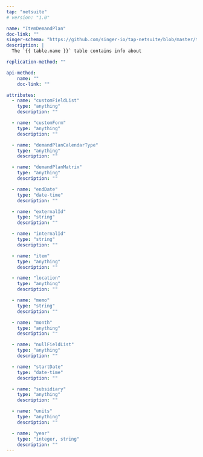 ```yaml
---
tap: "netsuite"
# version: "1.0"

name: "ItemDemandPlan"
doc-link: ""
singer-schema: "https://github.com/singer-io/tap-netsuite/blob/master/tap_netsuite/schemas/ItemDemandPlan.json"
description: |
  The `{{ table.name }}` table contains info about 

replication-method: ""

api-method:
    name: ""
    doc-link: ""

attributes:
  - name: "customFieldList"
    type: "anything"
    description: ""

  - name: "customForm"
    type: "anything"
    description: ""

  - name: "demandPlanCalendarType"
    type: "anything"
    description: ""

  - name: "demandPlanMatrix"
    type: "anything"
    description: ""

  - name: "endDate"
    type: "date-time"
    description: ""

  - name: "externalId"
    type: "string"
    description: ""

  - name: "internalId"
    type: "string"
    description: ""

  - name: "item"
    type: "anything"
    description: ""

  - name: "location"
    type: "anything"
    description: ""

  - name: "memo"
    type: "string"
    description: ""

  - name: "month"
    type: "anything"
    description: ""

  - name: "nullFieldList"
    type: "anything"
    description: ""

  - name: "startDate"
    type: "date-time"
    description: ""

  - name: "subsidiary"
    type: "anything"
    description: ""

  - name: "units"
    type: "anything"
    description: ""

  - name: "year"
    type: "integer, string"
    description: ""
---
```

